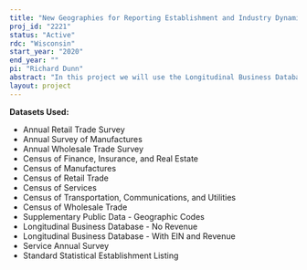 ```yaml
---
title: "New Geographies for Reporting Establishment and Industry Dynamics in the United States"
proj_id: "2221"
status: "Active"
rdc: "Wisconsin"
start_year: "2020"
end_year: ""
pi: "Richard Dunn"
abstract: "In this project we will use the Longitudinal Business Database, Standard Statistical Establishment List, and the Economic Census to create new geographies for reporting economic activity in the United States. By combining administrative data with publicly available information published by the Census Bureau and the Department of Agriculture, we intend on generating three reporting typologies defined by 1) participation in the food-and-agriculture supply chain, 2) degree of urbanness in the location of operation, and 3) primary agricultural production activity in the location of operation. Once defined, we will pursue three major research aims. First, we will seek to characterize the economic contribution of non-farm, food-and- agriculture industries (FAI) in the United States. As the food-and-agriculture supply has become more complex and vertically disintegrated, current measures of value-added by farms have become increasingly poor at describing the importance of food and agriculture industries to the economy. Second, we will investigate how establishment and firm dynamics, increasingly recognized as an key driver of economic growth, differ between urban and rural areas of the United States. Identifying and explaining the sources of these differences is critical to developing policy that can address the widening gap in economic performance between urban and rural America. "
layout: project
---
```


**Datasets Used:**

  - Annual Retail Trade Survey 
  - Annual Survey of Manufactures 
  - Annual Wholesale Trade Survey 
  - Census of Finance, Insurance, and Real Estate 
  - Census of Manufactures 
  - Census of Retail Trade 
  - Census of Services 
  - Census of Transportation, Communications, and Utilities 
  - Census of Wholesale Trade 
  - Supplementary Public Data - Geographic Codes 
  - Longitudinal Business Database - No Revenue 
  - Longitudinal Business Database - With EIN and Revenue 
  - Service Annual Survey 
  - Standard Statistical Establishment Listing 

